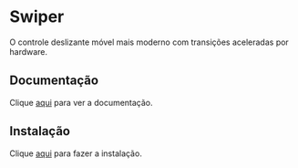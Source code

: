 # Swiper

O controle deslizante móvel mais moderno com transições aceleradas por hardware.

## Documentação

Clique [aqui](https://github.com/nolimits4web/Swiper) para ver a documentação.

## Instalação

Clique [aqui](https://www.npmjs.com/package/swiper) para fazer a instalação.
